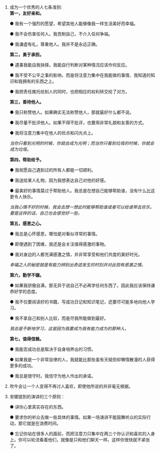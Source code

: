 1. 成为一个优秀的人七条准则:  
	**第一，友好亲和。**     
	
	● 我有一个强烈的愿望，希望其他人能够像我一样生活美好而幸福。  
	
	● 我不会伤害任何人。我克制自己，不介入任何争端。  
	
	● 我谦虚有礼，尊重他人。我并不是永远正确。  
	
	**第二，勇于承担。**    
	 
	● 遇事我能自我抉择。我能自行判断对某种情况应该作何反应。  
	
	● 我不受不公平之事的影响，而是将注意力集中在我能做的事情、我知道的知识和我拥有的东西之上。  
	
	● 我把责任推托给别人的同时，也把相应的权利转交给了对方。  
	 
	**第三，善待他人。**  
	
	● 我只称赞他人。如果确实无法称赞他人，那就最好什么都不说。  
	
	● 我尽量不批评他人。如果不得不批评，也要用非常礼貌和友善的方式。  
	
	● 我将注意力集中在他人的优点和闪光点上。  
	
	*当你只看到光明的时候，你就会成为光明；而当你只看到垃圾的时候，你就会成为垃圾。*   
	
	**第四，帮助给予。**  
	
	● 我祝愿自己遇到过的所有人都能一切顺利。  
	
	● 我送给某人礼物，因为我想表达自己对他的好感。  
	
	● 最美好的事情莫过于帮助他人。我总是在想自己能够帮助谁，没有什么比这更令人快乐。  	 
	
	*当我心情不好的时候，我会去想一想此时能够帮助谁或者可以给谁带去欢乐。要是这样的话，自己也会感觉好一些。*  
	
	**第五，感恩之心。**  
	
	● 我总是心怀感恩，哪怕是对看似寻常的事情。  
	
	● 即便遇到了困难，我还是会关注值得感激的事物。  
	
	● 我对身边的人都充满感激之情，并非常享受和他们共度的美好时光。  
	
	*幸福之人的秘密就是有能力辨别出奇迹发生的时刻并对此抱有感激之情。*   
	
	**第六，勤学不辍。**  
	
	● 如果我骄傲自满，那无异于说自己不必再学任何东西了。因此我应该保持谦恭好学的态度。  
	
	● 我不仅要阅读好的书籍、写成功日记和知识笔记，还要尽可能多地向他人学习。  
	
	● 我不拿自己和别人比较，而是尽我所能做到最好。  
	
	*我总是不断地学习，这是因为我要成为我有能力成为的那种人。*  
	
	**第七，值得信赖。**    
	
	● 我能否成功总是取决于自身培养出的习惯。  
	
	● 如果我是一个非常自律的人，我就能比那些虽有天赋但却懒惰散漫的人获得更多的成功。  
	
	● 我总是很守时。我信守为他人作出的承诺。
	  
2. 吹牛会让一个人变得不再讨人喜欢，即使他所说的并非毫无根据。
 
3. 安娜提到的演讲的三个原则：  
	
	● 讲你心里真实存在的东西。  
	
	● 要求你的听众去做一些具体的事情。如果一场演讲不能鼓舞听众的实际行动，那它就是在浪费时间。  
	
	● 忘记你站在很多人的面前，而把注意力只集中在两三个你认识和喜欢的人身上。你可以轮流看着他们，就像是只和他们聊天一样。这样你很快就不紧张了。